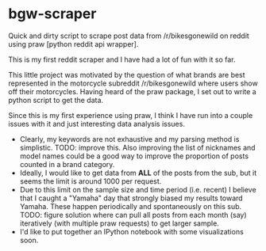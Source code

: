 # bgw-scraper
Quick and dirty script to scrape post data from /r/bikesgonewild on reddit using praw [python reddit api wrapper].

This is my first reddit scraper and I have had a lot of fun with it so far.

This little project was motivated by the question of what brands are best represented in the motorcycle subreddit /r/bikesgonewild where users show off their motorcycles. Having heard of the praw package, I set out to write a python script to get the data.

Since this is my first experience using praw, I think I have run into a couple issues with it and just interesting data analysis issues.
  - Clearly, my keywords are not exhaustive and my parsing method is simplistic. TODO: improve this. Also improving the list of nicknames and model names could be a good way to improve the proportion of posts counted in a brand category.
  - Ideally, I would like to get data from **ALL** of the posts from the sub, but it seems the limit is around 1000 per request.
  - Due to this limit on the sample size and time period (i.e. recent) I believe that I caught a "Yamaha" day that strongly biased my results toward Yamaha. These happen periodically and spontaneously on this sub. TODO: figure solution where can pull all posts from each month (say) iteratively (with multiple praw requests) to get larger sample.
  - I'd like to put together an IPython notebook with some visualizations soon.
